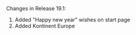 

Changes in Release 19.1: 
1. Added "Happy new year" wishes on start page
2. Added Kontinent Europe
